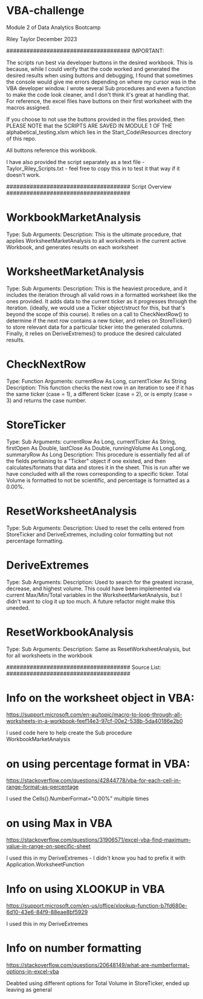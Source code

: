 # VBA-challenge
Module 2 of Data Analytics Bootcamp

Riley Taylor
December 2023

#####################################
IMPORTANT:

The scripts run best via developer buttons in the desired workbook. This is because, while I could verify that the code worked and generated the desired results when using buttons and debugging, I found that sometimes the console would give me errors depending on where my cursor was in the VBA developer window. I wrote several Sub procedures and even a function to make the code look cleaner, and I don't think it's great at handling that. For reference, the excel files have buttons on their first worksheet with the macros assigned. 

If you choose to not use the buttons provided in the files provided, then PLEASE NOTE that the SCRIPTS ARE SAVED IN MODULE 1 OF THE alphabetical_testing.xlsm which lies in the Start_Code\Resources directory of this repo. 

All buttons reference this workbook.

I have also provided the script separately as a text file - Taylor_Riley_Scripts.txt - feel free to copy this in to test it that way if it doesn't work. 


#####################################
Script Overview
#####################################

# WorkbookMarketAnalysis 
Type: Sub
Arguments: 
Description: This is the ultimate procedure, that applies WorksheetMarketAnalysis to all worksheets in the current active Workbook, and generates results on each worksheet

# WorksheetMarketAnalysis
Type: Sub
Arguments:
Description: This is the heaviest procedure, and it includes the iteration through all valid rows in a formatted worksheet like the ones provided. It adds data to the current ticker as it progresses through the iteration. (ideally, we would use a Ticker object/struct for this, but that's beyond the scope of this course). It relies on a call to CheckNextRow() to determine if the next row contains a new ticker, and relies on StoreTicker() to store relevant data for a particular ticker into the generated columns. Finally, it relies on DeriveExtremes() to produce the desired calculated results. 

# CheckNextRow
Type: Function
Arguments: currentRow As Long, currentTicker As String
Description: This function checks the next row in an iteration to see if it has the same ticker (case = 1), a different ticker (case = 2), or is empty (case = 3) and returns the case number.

# StoreTicker
Type: Sub
Arguments: currentRow As Long, currentTicker As String, firstOpen As Double, lastClose As Double, runningVolume As LongLong, summaryRow As Long
Description: This procedure is essentially fed all of the fields pertaining to a "Ticker" object if one existed, and then calculates/formats that data and stores it in the sheet. This is run after we have concluded with all the rows corresponding to a specific ticker. Total Volume is formatted to not be scientific, and percentage is formatted as a 0.00%. 

# ResetWorksheetAnalysis
Type: Sub
Arguments:
Description: Used to reset the cells entered from StoreTicker and DeriveExtremes, including color formatting but not percentage formatting. 

# DeriveExtremes
Type: Sub
Arguments:
Description: Used to search for the greatest incrase, decrease, and highest volume. This could have been implemented via current Max/Min/Total variables in the WorksheetMarketAnalysis, but I didn't want to clog it up too much. A future refactor might make this uneeded. 

# ResetWorkbookAnalysis
Type: Sub
Arguments:
Description: Same as ResetWorksheetAnalysis, but for all worksheets in the workbook


#####################################
Source List:
#####################################

# Info on the worksheet object in VBA:
https://support.microsoft.com/en-au/topic/macro-to-loop-through-all-worksheets-in-a-workbook-feef14e3-97cf-00e2-538b-5da40186e2b0

I used code here to help create the Sub procedure WorkbookMarketAnalysis


# on using percentage format in VBA:
https://stackoverflow.com/questions/42844778/vba-for-each-cell-in-range-format-as-percentage

I used the Cells().NumberFormat="0.00%" multiple times


# on using Max in VBA
https://stackoverflow.com/questions/31906571/excel-vba-find-maximum-value-in-range-on-specific-sheet

I used this in my DeriveExtremes - I didn't know you had to prefix it with Application.WorksheetFunction


# Info on using XLOOKUP in VBA
https://support.microsoft.com/en-us/office/xlookup-function-b7fd680e-6d10-43e6-84f9-88eae8bf5929

I used this in my DeriveExtremes


# Info on number formatting 
https://stackoverflow.com/questions/20648149/what-are-numberformat-options-in-excel-vba

Deabted using different options for Total Volume in StoreTicker, ended up leaving as general